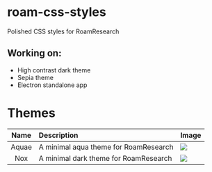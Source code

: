 # roam-css-styles
Polished CSS styles for RoamResearch

## Working on:
- High contrast dark theme
- Sepia theme
- Electron standalone app

# Themes

| Name | Description | Image |
| :--: | :---------- | ----- |
| Aquae | A minimal aqua theme for RoamResearch | ![](https://raw.githubusercontent.com/garlicagreement/roam-css-styles/master/Images/Aquae%20Screenshot.png) |
| Nox | A minimal dark theme for RoamResearch  | ![](https://raw.githubusercontent.com/garlicagreement/roam-css-styles/master/Images/Nox2%20Screenshot.png) |
